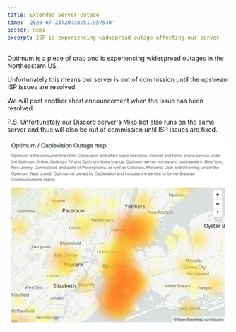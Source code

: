 ```yaml
---
title: Extended Server Outage
time: '2020-07-23T20:38:51.957540'
poster: Remi
excerpt: ISP is experiencing widespread outage affecting our server
---
```

Optimum is a piece of crap and is experiencing widespread outages in the Northeastern US.

Unfortunately this means our server is out of commission until the upstream ISP issues are resolved.

We will post another short announcement when the issue has been resolved.

P.S. Unfortunately our Discord server's Miko bot also runs on the same server and thus will also be out of commission until ISP issues are fixed.

![Optimum outage map](./images/Extended-Server-Outage-OptimumMap.png)